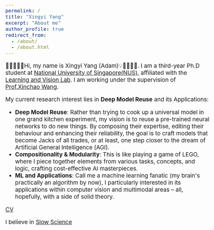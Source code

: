 ```yaml
---
permalink: /
title: "Xingyi Yang"
excerpt: "About me"
author_profile: true
redirect_from: 
  - /about/
  - /about.html
---
```


<style type="text/css">
  body{
  font-size: 14pt;
}
</style>

 🚀👨‍💻🥁💡Hi, my name is Xingyi Yang (Adam)💡🥁👨‍💻🚀. I am a third-year Ph.D student at [National University of Singapore(NUS)](https://www.nus.edu.sg/), affiliated with the [Learning and Vision Lab](http://www.lv-nus.org). I am working under the supervision of [Prof.Xinchao Wang](https://www.eng.nus.edu.sg/ece/staff/wang-xinchao/). 

My current research interest lies in **Deep Model Reuse** and its Applications:
- **Deep Model Reuse**: Rather than trying to cook up a universal model in one grand kitchen experiment, my vision is to reuse a pre-trained neural networks to do new things. By composing their expertise, editing their behaviour and enhancing their reliability, the goal is to craft models that become Jacks of all trades, or at least, one step closer to the dream of Artificial General Intelligence (AGI).
- **Compositionality & Modularity**: This is like playing a game of LEGO, where I piece together elements from various tasks, concepts, and logic, crafting cost-effective AI masterpieces.
- **ML and Applications**: Call me a machine learning fanatic (my brain's practically an algorithm by now), I particularly interested in its applications within computer vision and multimodal areas – all, hopefully, with a side of solid theory. 

<!-- My work centers on generative models (especially diffusion-based), representation learning, trustworthy learning (emphasizing interpretability and robustness), and graph learning. -->
<!-- - Efficiency, that empowers the AI learn with minimum computation and data requirement.  -->
<!-- - Data Efficency. Focus on self-supervised & semi-supervised & weak-supervised learning or learning with synthesized data. -->

[CV](http://adamdad.github.io/files/Resume_Xingyi_Yang_202305715.pdf)

I believe in [Slow Science](http://slow-science.org/)

